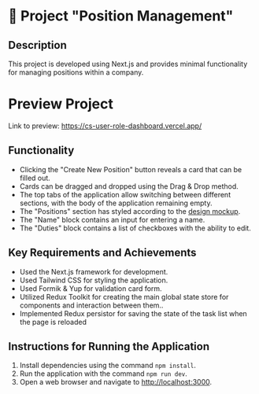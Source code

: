 # 🚀 Project "Position Management"

## Description

This project is developed using Next.js and provides minimal functionality for managing positions within a company.

# Preview Project

Link to preview: https://cs-user-role-dashboard.vercel.app/

## Functionality

- Clicking the "Create New Position" button reveals a card that can be filled out.
- Cards can be dragged and dropped using the Drag & Drop method.
- The top tabs of the application allow switching between different sections, with the body of the application remaining empty.
- The "Positions" section has styled according to the [design mockup](https://www.figma.com/file/i0nWnfM1ejZvFZyvbEktlA/Cogitize-Solutions?type=design&node-id=0-13&mode=design&t=2trGLEYA5cbgSw7b-0).
- The "Name" block contains an input for entering a name.
- The "Duties" block contains a list of checkboxes with the ability to edit.

## Key Requirements and Achievements

- Used the Next.js framework for development.
- Used Tailwind CSS for styling the application.
- Used Formik & Yup for validation card form.
- Utilized Redux Toolkit for creating the main global state store for components and interaction between them..
- Implemented Redux persistor for saving the state of the task list when the page is reloaded

## Instructions for Running the Application

1. Install dependencies using the command `npm install`.
2. Run the application with the command `npm run dev`.
3. Open a web browser and navigate to [http://localhost:3000](http://localhost:3000).
